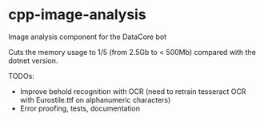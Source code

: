 # cpp-image-analysis
Image analysis component for the DataCore bot

Cuts the memory usage to 1/5 (from 2.5Gb to < 500Mb) compared with the dotnet version.

TODOs:
- Improve behold recognition with OCR (need to retrain tesseract OCR with Eurostile.ttf on alphanumeric characters)
- Error proofing, tests, documentation